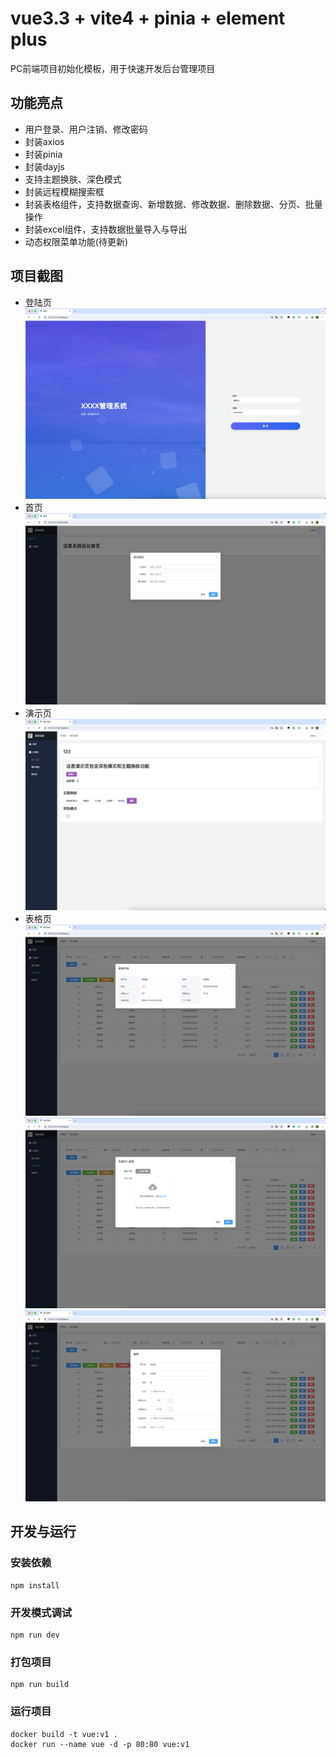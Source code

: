 # vue3.3 + vite4 + pinia + element plus
PC前端项目初始化模板，用于快速开发后台管理项目

## 功能亮点

* 用户登录、用户注销、修改密码
* 封装axios
* 封装pinia
* 封装dayjs
* 支持主题换肤、深色模式
* 封装远程模糊搜索框
* 封装表格组件，支持数据查询、新增数据、修改数据、删除数据、分页、批量操作
* 封装excel组件，支持数据批量导入与导出
* 动态权限菜单功能(待更新)

## 项目截图

* 登陆页
  ![本地路径](./screenshot/Snipaste_2024-01-16_10-15-58.png)
* 首页
  ![本地路径](./screenshot/Snipaste_2024-01-16_10-16-12.png)
* 演示页
  ![本地路径](./screenshot/Snipaste_2024-01-16_10-16-30.png)
* 表格页
  ![本地路径](./screenshot/Snipaste_2024-01-16_10-16-57.png)
  ![本地路径](./screenshot/Snipaste_2024-01-16_10-17-06.png)
  ![本地路径](./screenshot/Snipaste_2024-01-16_10-17-18.png)
## 开发与运行

### 安装依赖
```
npm install
```

### 开发模式调试
```
npm run dev
```

### 打包项目
```
npm run build
```

### 运行项目
```
docker build -t vue:v1 .
docker run --name vue -d -p 80:80 vue:v1
```
